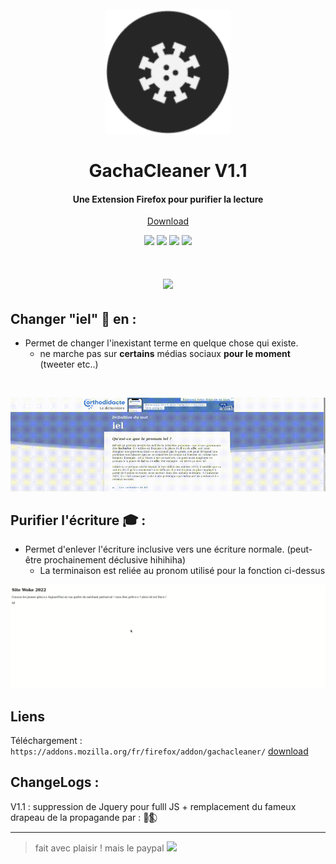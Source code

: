 <h1 align="center">
  <br>
 <center>
 <img src="/icons/external-content.duckduckgo.com.png" alt="Markdownify" width="200"/>
  </center>
  <br>
  GachaCleaner V1.1
  <br>
</h1>

<h4 align="center">Une Extension Firefox pour purifier la lecture</h4>
<p align="center">
  <a href="https://addons.mozilla.org/fr/firefox/addon/gachacleaner/">Download</a>
</p>
<p align="center">
  <a>
      <img src="https://img.shields.io/badge/JavaScript-323330?style=for-the-badge&logo=javascript&logoColor=F7DF1E">
  </a>
 

  <a>
    <img src="https://img.shields.io/badge/HTML5-E34F26?style=for-the-badge&logo=html5&logoColor=white">
  </a>

  <a>
    <img src="https://img.shields.io/badge/CSS3-1572B6?style=for-the-badge&logo=css3&logoColor=white">
  </a>

  <a>
    <img src="https://img.shields.io/badge/Firefox_Browser-FF7139?style=for-the-badge&logo=Firefox-Browser&logoColor=white">
  </a>
  
</p>



<h1 align="center" >
  <img src="https://imgur.com/nOo5b0d.png" align="center" />
</h1>

## Changer "iel" 🤮 en :

* Permet de changer l'inexistant terme en quelque chose qui existe.
  - ne marche pas sur **certains** médias sociaux **pour le moment** (tweeter etc..)
<br>

![screenshot](https://github.com/aniito/GachaCleaner-Firefox/blob/main/icons/GR.gif)

## Purifier l'écriture 🎓 :

* Permet d'enlever l'écriture inclusive vers une écriture normale. (peut-être prochainement déclusive hihihiha)
  - La terminaison est reliée au pronom utilisé pour la fonction ci-dessus


![screenshot](https://github.com/aniito/GachaCleaner-Firefox/blob/main/icons/remplaced.gif)


## Liens
Téléchargement : `https://addons.mozilla.org/fr/firefox/addon/gachacleaner/`
[download](https://addons.mozilla.org/fr/firefox/addon/gachacleaner/)

## ChangeLogs :
V1.1 : suppression de Jquery pour fulll JS + remplacement du fameux drapeau de la propagande par : 🏳️‍🌈⃠

---

> fait avec plaisir !
> mais le paypal <a href="https://paypal.me/LeCerfVolant/"> <img src="https://img.shields.io/badge/PayPal-00457C?style=for-the-badge&logo=paypal&logoColor=white" ></img></a>
